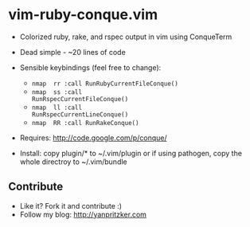 vim-ruby-conque.vim
============

 * Colorized ruby, rake, and rspec output in vim using ConqueTerm
 * Dead simple -  ~20 lines of code
 * Sensible keybindings (feel free to change):
    * <code>nmap <silent> <Leader>rr :call RunRubyCurrentFileConque()<CR> </code>
    * <code>nmap <silent> <Leader>ss :call RunRspecCurrentFileConque()<CR></code>
    * <code>nmap <silent> <Leader>ll :call RunRspecCurrentLineConque()<CR></code>
    * <code>nmap <silent> <Leader>RR :call RunRakeConque()<CR></code>

 * Requires: http://code.google.com/p/conque/

 * Install: copy plugin/* to ~/.vim/plugin or if using pathogen, 
   copy the whole directroy to ~/.vim/bundle

Contribute
--------------
 * Like it? Fork it and contribute :)
 * Follow my blog: http://yanpritzker.com
